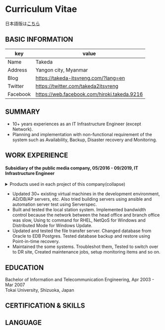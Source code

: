 # Curriculum Vitae

日本語版は[こちら](https://github.com/takeda-itsvreng/curriculum-vitae/blob/master/README.md)

## BASIC INFORMATION

| key | value |
----|----
| Name | Takeda |
| Address | Yangon city, Myanmar |
| Blog | https://takeda-itsvreng.com/?lang=en |
| Twitter | https://twitter.com/takeda2itsvreng |
| Facebook | https://web.facebook.com/hiroki.takeda.9216 |

## SUMMARY

- 10+ years experiences as an IT Infrastructure Engineer (except Network).
- Planning and implementation with non-functional requirement of the system such as Availability, Backup, Disaster recovery and Monitoring.

## WORK EXPERIENCE

#### Subsidiary of the public media company, 05/2016 - 09/2019, IT Infrastructure Engineer

<details>
<summary>Products used in each project of this company(collapse)</summary>
<pre>
<code>
OS
 - RHEL7
 - WindowsServer 2012R2/2016
Virtualization
 - ESXi 6.0/6.5/6.7
 - vCSA 6.0/6.5/6.7
DBMS
 - Oracle 12c
 - EDB Postgres 10
Web/AP
 - Weblogic
 - Apache
 - Tomcat
Monitoring
 - Zabbix 3/4
 - JP1 Base/IM/AJS/TELStaff
Backup
 - Netbackup
 - Veeam Backup & Replication
High Availability
 - AppHA
Windows Management
 - ActiveDirectory
 - WSUS
Security
 - SEPM
Others
 - Bash shell
 - Powershell
 - VMware PowerCLI
 - ansible
 - AWX
 - gitlab
 - Serverspec
 - molecule
</code>
</pre>
</details>

- Updated 30+ existing virtual machines in the development environment, AD/DB/AP servers, etc. Also tried building servers using ansible and automation server test using Serverspec.
- Built and tested the local station system. Implemented bandwidth control because the network between the head office and branch office was slow, Using tc command for RHEL, NetQoS for Windows and Distributed Mode for Windows Update.
- Updated and tested the file transfer server. Changed database from Oracle to EDB Postgres. Tested database backup and restore using Point-in-time recovery. 
- Maintained the some systems. Troubleshot them, Tested to switch over to DR site, Created maintenance jobs, setup monitoring items and so on.

## EDUCATION

Bachelor of Information and Telecommunication Engineering, Apr 2003 - Mar 2007  
Tokai University, Shizuoka, Japan

## CERTIFICATION & SKILLS
## LANGUAGE
